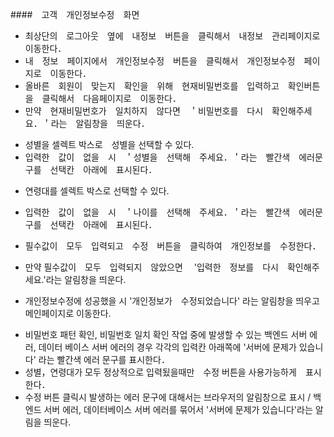 ####　고객　개인정보수정　화면
 - 최상단의　로그아웃　옆에　내정보　버튼을　클릭해서　내정보　관리페이지로　이동한다．
 - 내　정보　페이지에서　개인정보수정　버튼을　클릭해서　개인정보수정　페이지로　이동한다．
 - 올바른　회원이　맞는지　확인을　위해　현재비밀번호를　입력하고　확인버튼을　클릭해서　다음페이지로　이동한다．
 - 만약　현재비밀번호가　일치하지　않다면　＇비밀번호를　다시　확인해주세요．＇라는　알림창을　띄운다．

<!-- 성별 -->
- 성별을 셀렉트 박스로　성별을 선택할 수 있다.
- 입력한　값이　없을　시　＇성별을　선택해　주세요．＇라는　빨간색　에러문구를　선택칸　아래에　표시된다．

<!-- 연령대 -->
- 연령대를 셀렉트 박스로 선택할 수 있다.
- 입력한　값이　없을　시　＇나이를　선택해　주세요．＇라는　빨간색　에러문구를　선택칸　아래에　표시된다．

- 필수값이　모두　입력되고　수정　버튼을　클릭하여　개인정보를　수정한다．　
- 만약 필수값이　모두　입력되지　않았으면　 '입력한　정보를　다시　확인해주세요.'라는 알림창을 띄운다.
- 개인정보수정에 성공했을 시 '개인정보가　수정되었습니다' 라는 알림창을 띄우고 메인페이지로 이동한다.

<!-- 　에러　 -->
- 비밀번호 패턴 확인, 비밀번호 일치 확인 작업 중에 발생할 수 있는 백엔드 서버 에러, 데이터 베이스 서버 에러의 경우 각각의 입력칸 아래쪽에 '서버에 문제가 있습니다' 라는 빨간색 에러 문구를 표시한다．
- 성별，연령대가 모두 정상적으로 입력됬을때만　수정 버튼을 사용가능하게　표시한다．
- 수정 버튼 클릭시 발생하는 에러 문구에 대해서는 브라우저의 알림창으로 표시 / 백엔드 서버 에러, 데이터베이스 서버 에러를 묶어서 '서버에 문제가 있습니다'라는 알림을 띄운다.
